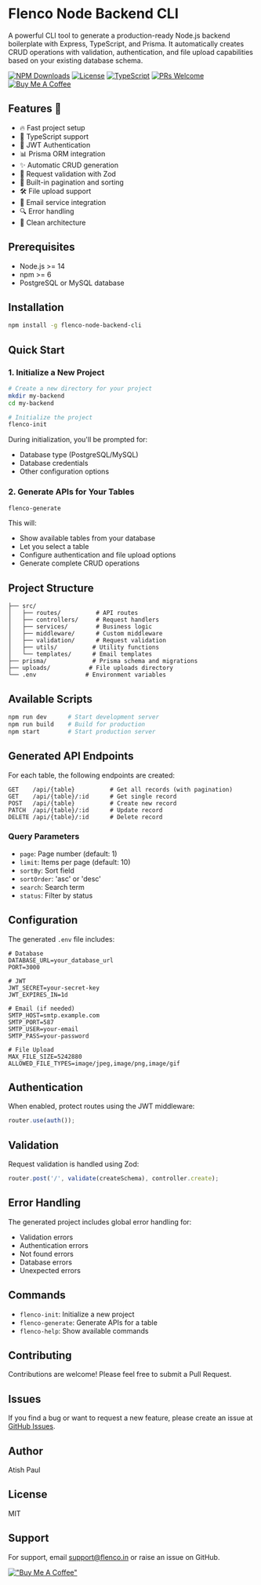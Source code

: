 # Flenco Node Backend CLI

A powerful CLI tool to generate a production-ready Node.js backend boilerplate with Express, TypeScript, and Prisma. It automatically creates CRUD operations with validation, authentication, and file upload capabilities based on your existing database schema.

[![NPM Downloads](https://img.shields.io/npm/dm/flenco-node-backend-cli.svg)](https://www.npmjs.com/package/flenco-node-backend-cli)
[![License](https://img.shields.io/npm/l/flenco-node-backend-cli.svg)](https://github.com/flenco-in/flenco-node-backend-cli/blob/main/LICENSE)
[![TypeScript](https://img.shields.io/badge/TypeScript-Ready-blue.svg)](https://www.typescriptlang.org/)
[![PRs Welcome](https://img.shields.io/badge/PRs-welcome-brightgreen.svg)](https://github.com/flenco-in/flenco-node-backend-cli/pulls)
[![Buy Me A Coffee](https://img.shields.io/badge/Sponsor-Buy%20Me%20A%20Coffee-orange.svg)](https://www.buymeacoffee.com/atishpaul)

## Features 🚀

- 🔥 Fast project setup
- 📝 TypeScript support
- 🔐 JWT Authentication
- 📊 Prisma ORM integration
- ✨ Automatic CRUD generation
- 📝 Request validation with Zod
- 🔄 Built-in pagination and sorting
- 🛠️ File upload support
- 📧 Email service integration
- 🔍 Error handling
- 🎯 Clean architecture

## Prerequisites

- Node.js >= 14
- npm >= 6
- PostgreSQL or MySQL database

## Installation

```bash
npm install -g flenco-node-backend-cli
```

## Quick Start

### 1. Initialize a New Project

```bash
# Create a new directory for your project
mkdir my-backend
cd my-backend

# Initialize the project
flenco-init
```

During initialization, you'll be prompted for:
- Database type (PostgreSQL/MySQL)
- Database credentials
- Other configuration options

### 2. Generate APIs for Your Tables

```bash
flenco-generate
```

This will:
- Show available tables from your database
- Let you select a table
- Configure authentication and file upload options
- Generate complete CRUD operations

## Project Structure

```
├── src/
│   ├── routes/          # API routes
│   ├── controllers/     # Request handlers
│   ├── services/        # Business logic
│   ├── middleware/      # Custom middleware
│   ├── validation/      # Request validation
│   ├── utils/          # Utility functions
│   └── templates/      # Email templates
├── prisma/             # Prisma schema and migrations
├── uploads/           # File uploads directory
└── .env              # Environment variables
```

## Available Scripts

```bash
npm run dev      # Start development server
npm run build    # Build for production
npm start        # Start production server
```

## Generated API Endpoints

For each table, the following endpoints are created:

```
GET    /api/{table}          # Get all records (with pagination)
GET    /api/{table}/:id      # Get single record
POST   /api/{table}          # Create new record
PATCH  /api/{table}/:id      # Update record
DELETE /api/{table}/:id      # Delete record
```

### Query Parameters

- `page`: Page number (default: 1)
- `limit`: Items per page (default: 10)
- `sortBy`: Sort field
- `sortOrder`: 'asc' or 'desc'
- `search`: Search term
- `status`: Filter by status

## Configuration

The generated `.env` file includes:

```env
# Database
DATABASE_URL=your_database_url
PORT=3000

# JWT
JWT_SECRET=your-secret-key
JWT_EXPIRES_IN=1d

# Email (if needed)
SMTP_HOST=smtp.example.com
SMTP_PORT=587
SMTP_USER=your-email
SMTP_PASS=your-password

# File Upload
MAX_FILE_SIZE=5242880
ALLOWED_FILE_TYPES=image/jpeg,image/png,image/gif
```

## Authentication

When enabled, protect routes using the JWT middleware:
```typescript
router.use(auth());
```

## Validation

Request validation is handled using Zod:
```typescript
router.post('/', validate(createSchema), controller.create);
```

## Error Handling

The generated project includes global error handling for:
- Validation errors
- Authentication errors
- Not found errors
- Database errors
- Unexpected errors

## Commands

- `flenco-init`: Initialize a new project
- `flenco-generate`: Generate APIs for a table
- `flenco-help`: Show available commands

## Contributing

Contributions are welcome! Please feel free to submit a Pull Request.

## Issues

If you find a bug or want to request a new feature, please create an issue at [GitHub Issues](https://github.com/flenco-in/flenco-node-backend-cli/issues).

## Author

Atish Paul

## License

MIT

## Support

For support, email [support@flenco.in](mailto:support@flenco.in) or raise an issue on GitHub.

[!["Buy Me A Coffee"](https://www.buymeacoffee.com/assets/img/custom_images/orange_img.png)](https://www.buymeacoffee.com/atishpaul)
